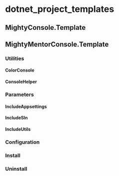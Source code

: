 # dotnet_project_templates

## MightyConsole.Template

## MightyMentorConsole.Template

### Utilities

#### ColorConsole

#### ConsoleHelper

### Parameters

#### IncludeAppsettings

#### IncludeSln

#### IncludeUtils

### Configuration

### Install

### Uninstall
